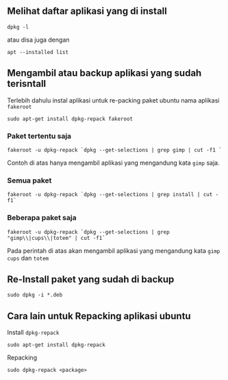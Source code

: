 ## Melihat daftar aplikasi yang di install
`dpkg -l`

atau disa juga dengan

`apt --installed list`

## Mengambil atau backup aplikasi yang sudah terisntall

Terlebih dahulu instal aplikasi untuk re-packing paket ubuntu nama aplikasi `fakeroot`

`sudo apt-get install dpkg-repack fakeroot`

### Paket tertentu saja

```
fakeroot -u dpkg-repack `dpkg --get-selections | grep gimp | cut -f1 `
```

Contoh di atas hanya mengambil aplikasi yang mengandung kata `gimp` saja.

### Semua paket

```
fakeroot -u dpkg-repack `dpkg --get-selections | grep install | cut -f1`
```

### Beberapa paket saja

```
fakeroot -u dpkg-repack `dpkg --get-selections | grep "gimp\\|cups\\|totem" | cut -f1`
```

Pada perintah di atas akan mengambil aplikasi yang mengandung kata `gimp` `cups` dan `totem`

## Re-Install paket yang sudah di backup

`sudo dpkg -i *.deb`


## Cara lain untuk Repacking aplikasi ubuntu

Install `dpkg-repack`

`sudo apt-get install dpkg-repack`

Repacking

`sudo dpkg-repack <package>`
